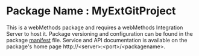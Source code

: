 # Package Name : MyExtGitProject
This is a webMethods package and requires a webMethods Integration Server to host it. Package versioning and configuration can be found in the package [manifest](./MyExtGitProject/manifest.v3) file. Service and API documentation is available on the package's home page http://&lt;server&gt;:&lt;port&gt;/&lt;packagename>.
